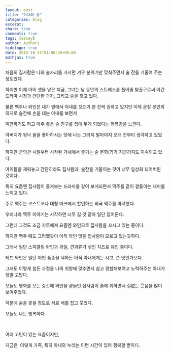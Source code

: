 ```yaml
---
layout: post
title: "아내와 술"
categories: blog
excerpt:
share: true
comments: true
tags: [essay]
author: Author1
hidelogo: true
date: 2015-10-11T01:06:38+00:00
mathjax: true
---
```

처음의 집사람은 나와 술자리를 가지면 겨우 분위기만 맞춰주면서 술 잔을 기울여 주는 정도였다.

하지만 이제 아이 셋을 낳은 지금, 그녀는 낮 동안의 스트레스를 풀어줄 탈출구로써 야간 드라마 시청과 간단한 과자, 그리고 술을 찾고 있다.

물론 맥주나 와인은 내가 옆에서 아내를 꼬드겨 한 잔씩 권하고 있지만 이제 곧잘 본인의 의지로 술잔에 손을 대는 아내를 보면서

미안하기도 하고 아주 좋은 술 친구를 집에 두게 되었다는 행복감을 느낀다.

아버지가 워낙 술을 좋아하시는 탓에 나는 그러지 말아야지 오래 전부터 생각하고 있었다.

하지만 군의관 시절부터 시작된 가내에서 즐기는 술 문화(?)가 지금까지도 지속되고 있다.

아이들을 재워놓고 간단히라도 집사람과  술잔을 기울이는 것이 너무 일상화 되어버린 것이다.

특히 요즘엔 집사람이 즐겨보는 드라마를 같이 보게되면서 맥주를 같이 곁들이는 재미를 느끼고 있다.

주로 맥주는 코스트코나 대형 마크에서 할인하는 외국 맥주를 마셔왔다.

우리나라 맥주 이야기는 시작하면 너무 길 것 같아 일단 접어둔다.

그런데 그것도 조금 지루해져 요즘엔 와인으로 집사람을 꼬시고 있는 중이다.

하지만 맥주 때도 그러했듯이 아직 와인 맛을 집사람이 모르고 있는듯하다.

그래서 일단 스파클링 와인과 과일, 견과류가 섞인 치즈로 유인 중이다.

레드 와인은 일단 어떤 품종을 택하든 아직 아내에게는 시고, 쓴 맛인가보다.

그래도 이렇게 힘든 과정을 나의 취향에 맞추면서 참고 경험해보려고 노력하주는 아내가 정말 고맙다.

오늘도 영화를 보는 중간에 와인을 곁들인 집사람이 술에 취하면서 실없는 웃음을 많이 보여주었다.

덕분에 숨을 못쉴 정도로 서로 배를 잡고 웃었다.

오늘도 나는 행복하다.

&nbsp;

여러 고민이 있는 요즘이지만,

지금은  이렇게 가족, 특히 아내와 누리는 이런 시간이 있어 행복할 뿐이다.

&nbsp;
